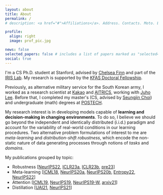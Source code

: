 ```yaml
---
layout: about
title: About
permalink: /
# description: <a href="#">Affiliations</a>. Address. Contacts. Moto. Etc.

profile:
  align: right
  image: prof_pic.jpg

news: false
selected_papers: false # includes a list of papers marked as "selected={true}"
social: true
---
```


I'm a CS Ph.D. student at Stanford, advised by [Chelsea Finn](https://ai.stanford.edu/~cbfinn/) and part of the [IRIS Lab](https://irislab.stanford.edu//index.html).
My research is supported by the [KFAS Doctoral Fellowship](https://eng.kfas.or.kr/theme/kfaschanel/intl_scholarship_5.php).

Previously, as alternative military service for the South Korean army, I worked as a research scientist at [Kakao](https://www.kakaocorp.com/) and [AITRICS](https://www.aitrics.com/), working with [Juho Lee](https://juho-lee.github.io/).
Before that, I completed my master's (CS, advised by [Seungjin Choi](http://mlg.postech.ac.kr/~seungjin)) and undergraduate (math) degrees at [POSTECH](https://www.postech.ac.kr/eng/).

My research interest is in developing models capable of **learning and decision-making in changing environments**.
To do so, I believe we should go beyond the independent and identically distributed (i.i.d.) paradigm and account for the variability of real-world conditions in our learning procedures.
Two alternative problem formulations of interest to me are _meta-learning_ and _distribution-shift robustness_, which encode the non-static nature of data generating processes through notions of _tasks_ and _domains_.

My publications grouped by topic:

- Robustness [[NeurIPS22](/publications/#yao2022wildtime),
[ICLR23a](/publications/#lee2022divdis), 
[ICLR23b](/publications/#lee2022surgical), 
[pre23](/publications/#chen2023pro2)]
- Meta-learning [[ICML18](/publications/#lee2018gradient), [NeurIPS20a](/publications/#lee2020neural), [NeurIPS20b](/publications/#lee2020bootstrapping), [Entropy22](/publications/#lee2019discrete), [NeurIPS22](/publications/#kim2022)]
- Attention [[ICML19](/publications/#pmlr-v97-lee19d), [NeurIPS19](/publications/#kim2019learning), [NeurIPS19-W](/publications/#lee2019deep), [arxiv21](/publications/#pakman2021ACP)]
- Distillation [[UAI21](/publications/#seo2021ckd), [NeurIPS21](/publications/#nam2021diversity)]